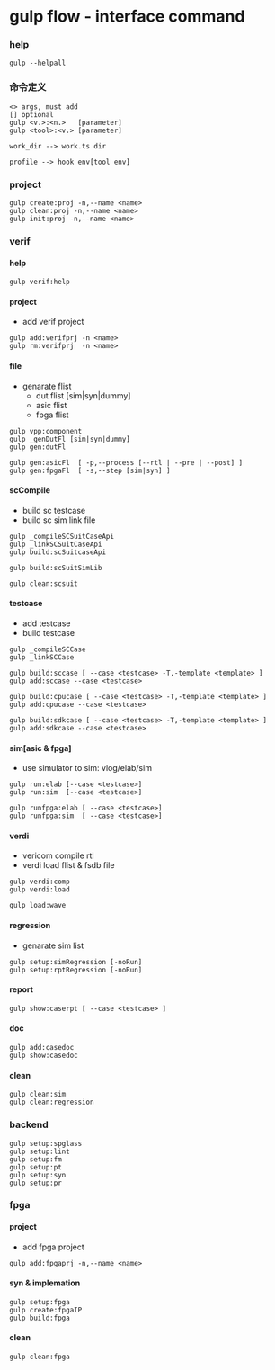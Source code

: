 gulp flow - interface command
===============
### help
```
gulp --helpall
```

### 命令定义
```
<> args, must add
[] optional
gulp <v.>:<n.>   [parameter]
gulp <tool>:<v.> [parameter]

work_dir --> work.ts dir

profile --> hook env[tool env]
```

### project
```
gulp create:proj -n,--name <name>
gulp clean:proj -n,--name <name>
gulp init:proj -n,--name <name>
```

### verif
#### help
```
gulp verif:help
```

#### project
- add verif project

```
gulp add:verifprj -n <name>
gulp rm:verifprj  -n <name>
```

#### file
- genarate flist 
    * dut  flist [sim|syn|dummy]
    * asic flist
    * fpga flist

```
gulp vpp:component
gulp _genDutFl [sim|syn|dummy]
gulp gen:dutFl

gulp gen:asicFl  [ -p,--process [--rtl | --pre | --post] ]
gulp gen:fpgaFl  [ -s,--step [sim|syn] ]
```

#### scCompile
- build sc testcase
- build sc sim link file
```
gulp _compileSCSuitCaseApi
gulp _linkSCSuitCaseApi
gulp build:scSuitcaseApi

gulp build:scSuitSimLib

gulp clean:scsuit
```

#### testcase
- add testcase
- build testcase

```
gulp _compileSCCase
gulp _linkSCCase

gulp build:sccase [ --case <testcase> -T,-template <template> ]
gulp add:sccase --case <testcase> 

gulp build:cpucase [ --case <testcase> -T,-template <template> ]
gulp add:cpucase --case <testcase> 

gulp build:sdkcase [ --case <testcase> -T,-template <template> ]
gulp add:sdkcase --case <testcase> 
```

#### sim[asic & fpga]
- use simulator to sim: vlog/elab/sim

```
gulp run:elab [--case <testcase>]
gulp run:sim  [--case <testcase>]

gulp runfpga:elab [ --case <testcase>]
gulp runfpga:sim  [ --case <testcase>]
```

#### verdi
- vericom compile rtl
- verdi load flist & fsdb file

```
gulp verdi:comp
gulp verdi:load

gulp load:wave
```

#### regression
- genarate sim list

```
gulp setup:simRegression [-noRun]
gulp setup:rptRegression [-noRun]
```

#### report
```
gulp show:caserpt [ --case <testcase> ]
```

#### doc
```
gulp add:casedoc 
gulp show:casedoc 
```

#### clean
```
gulp clean:sim
gulp clean:regression
```

### backend
```
gulp setup:spglass
gulp setup:lint
gulp setup:fm
gulp setup:pt
gulp setup:syn
gulp setup:pr
```


### fpga
#### project
- add fpga project
```
gulp add:fpgaprj -n,--name <name>
```

#### syn & implemation
```
gulp setup:fpga
gulp create:fpgaIP
gulp build:fpga
```

#### clean
```
gulp clean:fpga
```
